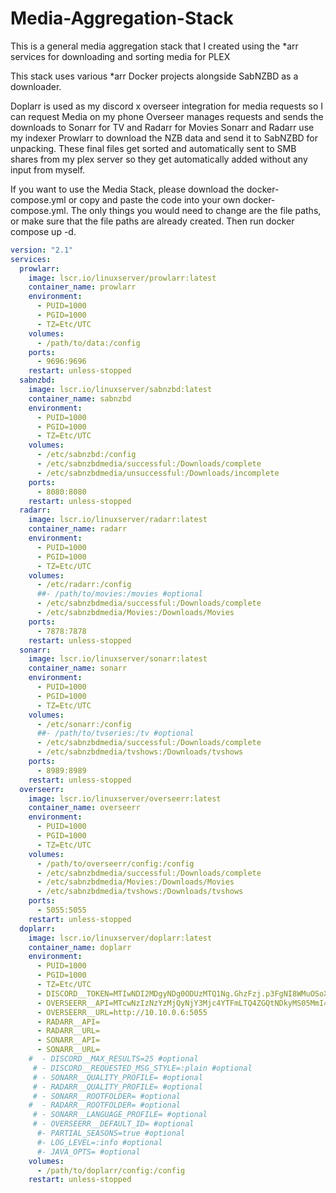 # Media-Aggregation-Stack
This is a general media aggregation stack that I created using the *arr services for downloading and sorting media for PLEX

This stack uses various *arr Docker projects alongside SabNZBD as a downloader.

Doplarr is used as my discord x overseer integration for media requests so I can request Media on my phone
Overseer manages requests and sends the downloads to Sonarr for TV and Radarr for Movies
Sonarr and Radarr use my indexer Prowlarr to download the NZB data and send it to SabNZBD for unpacking.
These final files get sorted and automatically sent to SMB shares from my plex server so they get automatically added without any input from myself.

If you want to use the Media Stack, please download the docker-compose.yml or copy and paste the code into your own docker-compose.yml.  The only things you would need to change are the file paths, or make sure that the file paths are already created.  Then run docker compose up -d.

~~~yml
version: "2.1"
services:
  prowlarr:
    image: lscr.io/linuxserver/prowlarr:latest
    container_name: prowlarr
    environment:
      - PUID=1000
      - PGID=1000
      - TZ=Etc/UTC
    volumes:
      - /path/to/data:/config
    ports:
      - 9696:9696
    restart: unless-stopped
  sabnzbd:
    image: lscr.io/linuxserver/sabnzbd:latest
    container_name: sabnzbd
    environment:
      - PUID=1000
      - PGID=1000
      - TZ=Etc/UTC
    volumes:
      - /etc/sabnzbd:/config
      - /etc/sabnzbdmedia/successful:/Downloads/complete
      - /etc/sabnzbdmedia/unsuccessful:/Downloads/incomplete
    ports:
      - 8080:8080
    restart: unless-stopped
  radarr:
    image: lscr.io/linuxserver/radarr:latest
    container_name: radarr
    environment:
      - PUID=1000
      - PGID=1000
      - TZ=Etc/UTC
    volumes:
      - /etc/radarr:/config
      ##- /path/to/movies:/movies #optional
      - /etc/sabnzbdmedia/successful:/Downloads/complete
      - /etc/sabnzbdmedia/Movies:/Downloads/Movies
    ports:
      - 7878:7878
    restart: unless-stopped
  sonarr:
    image: lscr.io/linuxserver/sonarr:latest
    container_name: sonarr
    environment:
      - PUID=1000
      - PGID=1000
      - TZ=Etc/UTC
    volumes:
      - /etc/sonarr:/config
      ##- /path/to/tvseries:/tv #optional
      - /etc/sabnzbdmedia/successful:/Downloads/complete
      - /etc/sabnzbdmedia/tvshows:/Downloads/tvshows
    ports:
      - 8989:8989
    restart: unless-stopped
  overseerr:
    image: lscr.io/linuxserver/overseerr:latest
    container_name: overseerr
    environment:
      - PUID=1000
      - PGID=1000
      - TZ=Etc/UTC
    volumes:
      - /path/to/overseerr/config:/config
      - /etc/sabnzbdmedia/successful:/Downloads/complete
      - /etc/sabnzbdmedia/Movies:/Downloads/Movies
      - /etc/sabnzbdmedia/tvshows:/Downloads/tvshows
    ports:
      - 5055:5055
    restart: unless-stopped
  doplarr:
    image: lscr.io/linuxserver/doplarr:latest
    container_name: doplarr
    environment:
      - PUID=1000
      - PGID=1000
      - TZ=Etc/UTC
      - DISCORD__TOKEN=MTIwNDI2MDgyNDg0ODUzMTQ1Ng.GhzFzj.p3FgNI8WMuOSoXZoJ5lE4GbZ4RsFPn2nPdWABI
      - OVERSEERR__API=MTcwNzIzNzYzMjQyNjY3Mjc4YTFmLTQ4ZGQtNDkyMS05MmI4LTRjNWVhNTljMTBhMA==
      - OVERSEERR__URL=http://10.10.0.6:5055
      - RADARR__API=
      - RADARR__URL=
      - SONARR__API=
      - SONARR__URL=
    #  - DISCORD__MAX_RESULTS=25 #optional
     # - DISCORD__REQUESTED_MSG_STYLE=:plain #optional
     # - SONARR__QUALITY_PROFILE= #optional
     # - RADARR__QUALITY_PROFILE= #optional
     # - SONARR__ROOTFOLDER= #optional
    #  - RADARR__ROOTFOLDER= #optional
     # - SONARR__LANGUAGE_PROFILE= #optional
     # - OVERSEERR__DEFAULT_ID= #optional
      #- PARTIAL_SEASONS=true #optional
      #- LOG_LEVEL=:info #optional
      #- JAVA_OPTS= #optional
    volumes:
      - /path/to/doplarr/config:/config
    restart: unless-stopped
~~~
